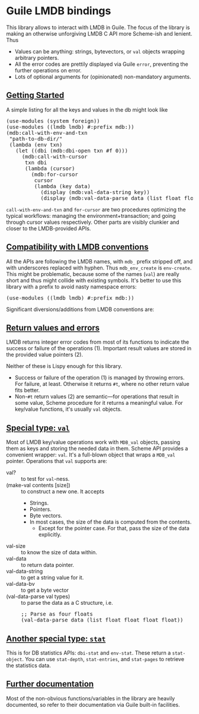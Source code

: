 <h1>Guile LMDB bindings</h1>

<p>
This library allows to interact with LMDB in Guile.
The focus of the library is making an otherwise unforgiving LMDB C API
more Scheme-ish and lenient.
Thus

<UL><li> Values can be anything: strings, bytevectors, or <code>val</code> objects
  wrapping arbitrary pointers.
 <li> All the error codes are prettily displayed via Guile <code>error</code>,
  preventing the further operations on error.
 <li> Lots of optional arguments for (opinionated) non-mandatory
  arguments.
</UL>

</SECTION> <SECTION id=getting-started><h2><a href=#getting-started>Getting Started</a></h2>

<p>
A simple listing for all the keys and values in the db might look like

<pre lang=scheme>(use-modules (system foreign))
(use-modules ((lmdb lmdb) #:prefix mdb:))
(mdb:call-with-env-and-txn
 "path-to-db-dir/"
 (lambda (env txn)
   (let ((dbi (mdb:dbi-open txn #f 0)))
     (mdb:call-with-cursor
      txn dbi
      (lambda (cursor)
        (mdb:for-cursor
         cursor
         (lambda (key data)
           (display (mdb:val-data-string key))
           (display (mdb:val-data-parse data (list float float float float))))))))))
</pre>

<code>call-with-env-and-txn</code> and <code>for-cursor</code> are two procedures optimizing
the typical workflows: managing the environment+transaction; and going
through cursor values respectively. Other parts are visibly clunkier and closer to
the LMDB-provided APIs.

</SECTION> <SECTION id=lmdb-compatibility><h2><a href=#lmdb-compatibility>Compatibility with LMDB conventions</a></h2>

All the APIs are following the LMDB names, with <code>mdb_</code> prefix stripped
off, and with underscores replaced with hyphen. Thus <code>mdb_env_create</code>
is <code>env-create</code>. This might be problematic, because some of the names
(<code>val</code>) are really short and thus might collide with existing symbols. It's better to use this library with a prefix to avoid
nasty namespace errors:

<pre lang=scheme>(use-modules ((lmdb lmdb) #:prefix mdb:))</pre>

<p>
Significant diversions/additions from LMDB conventions are:

</SECTION> <SECTION id=return-values-and-errors><h2><a href=#return-values-and-errors>Return values and errors</a></h2>

<p>
LMDB returns integer error codes from most of its functions to
indicate the success or failure of the operations (1). Important result
values are stored in the provided value pointers (2).

<p>
Neither of these is Lispy enough for this library.

<UL><li> Success or failure of the operation (1) is managed by throwing
  errors. For failure, at least. Otherwise it returns <code>&num;t</code>, where no
  other return value fits better.
 <li> Non-<code>&num;t</code> return values (2) are semantic—for operations that result
  in some value, Scheme procedure for it returns a meaningful
  value. For key/value functions, it's usually
  <code>val</code> objects.
</UL>

</SECTION> <SECTION id=val><h2><a href=#val>Special type: <code>val</code></a></h2>

<p>
Most of LMDB key/value operations work with <code>MDB_val</code> objects, passing
them as keys and storing the needed data in them. Scheme API provides
a convenient wrapper: <code>val</code>. It's a full-blown object that wraps a
<code>MDB_val</code> pointer. Operations that <code>val</code> supports are:

<DL><dt> val? </dt> <dd> to test for <code>val</code>-ness.
<dt> (make-val contents [size]) </dt> <dd>
 to construct a new one. It accepts
 <UL><li> Strings.
  </li><li> Pointers.
  </li><li> Byte vectors.
  </li><li> In most cases, the size of the data is computed from the contents.
    <UL><li> Except for the pointer case. For that, pass the size of the data explicitly.
    </UL>
 </UL>
<dt> val-size </dt> <dd> to know the size of data within.
<dt> val-data </dt> <dd> to return data pointer.
<dt> val-data-string </dt> <dd> to get a string value for it.
<dt> val-data-bv </dt> <dd> to get a byte vector
<dt> (val-data-parse val types) </dt> <dd> to parse the data as a C structure, i.e.

<pre lang=scheme>;; Parse as four floats
(val-data-parse data (list float float float float))
</pre>

</SECTION> <SECTION id=stat><h2><a href=#stat>Another special type: <code>stat</code></a></h2>

<p>
This is for DB statistics APIs: <code>dbi-stat</code> and <code>env-stat</code>. These return a
<code>stat-object</code>. You can use <code>stat-depth</code>, <code>stat-entries</code>, and
<code>stat-pages</code> to retrieve the statistics data.

</SECTION> <SECTION id=further-documentation><h2><a href=#further-documentation>Further documentation</a></h2>

<p>
Most of the non-obvious functions/variables in the library are heavily
documented, so refer to their documentation via Guile built-in
facilities.
